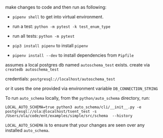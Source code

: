 make changes to code and then run as following:

* `pipenv shell` to get into virtual environment.
* run a test: `python -m pytest -k test_enum_type`
* run all tests: `python -m pytest`

* `pip3 install pipenv` to install `pipenv`
* `pipenv install --dev` to install dependencies from `Pipfile`

assumes a local postgres db named `autoschema_test` exists. create via `createdb autoschema_test`

credentials: `postgresql://localhost/autoschema_test`

or it uses the one provided via environment variable `DB_CONNECTION_STRING`

To run `auto_schema` locally, from the `python/auto_schema` directory, run:

```shell
LOCAL_AUTO_SCHEMA=true python3 auto_schema/cli/__init__.py -e postgresql://ola:@localhost/tsent_test -s /Users/ola/code/ent/examples/simple/src/schema  --history
```

`LOCAL_AUTO_SCHEMA` is to ensure that your changes are seen over any installed `auto_schema`.
